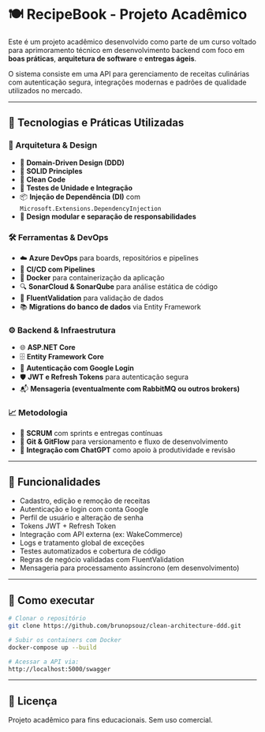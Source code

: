 # 🍽️ RecipeBook - Projeto Acadêmico

Este é um projeto acadêmico desenvolvido como parte de um curso voltado para aprimoramento técnico em desenvolvimento backend com foco em **boas práticas**, **arquitetura de software** e **entregas ágeis**.

O sistema consiste em uma API para gerenciamento de receitas culinárias com autenticação segura, integrações modernas e padrões de qualidade utilizados no mercado.

---

## 🚀 Tecnologias e Práticas Utilizadas

### 🧠 Arquitetura & Design
- 🔷 **Domain-Driven Design (DDD)**
- 🧱 **SOLID Principles**
- 🧼 **Clean Code**
- 🧪 **Testes de Unidade e Integração**
- 📦 **Injeção de Dependência (DI)** com `Microsoft.Extensions.DependencyInjection`
- 🧭 **Design modular e separação de responsabilidades**

### 🛠️ Ferramentas & DevOps
- ☁️ **Azure DevOps** para boards, repositórios e pipelines
- 🔄 **CI/CD com Pipelines**
- 🐳 **Docker** para containerização da aplicação
- 🔍 **SonarCloud & SonarQube** para análise estática de código
- 🧪 **FluentValidation** para validação de dados
- 📚 **Migrations do banco de dados** via Entity Framework

### ⚙️ Backend & Infraestrutura
- 🌐 **ASP.NET Core**
- 🗄️ **Entity Framework Core**
- 🔐 **Autenticação com Google Login**
- 🛡️ **JWT e Refresh Tokens** para autenticação segura
- 📬 **Mensageria (eventualmente com RabbitMQ ou outros brokers)**

### 📈 Metodologia
- 🧩 **SCRUM** com sprints e entregas contínuas
- 🧪 **Git & GitFlow** para versionamento e fluxo de desenvolvimento
- 🤖 **Integração com ChatGPT** como apoio à produtividade e revisão

---

## 📸 Funcionalidades

- Cadastro, edição e remoção de receitas
- Autenticação e login com conta Google
- Perfil de usuário e alteração de senha
- Tokens JWT + Refresh Token
- Integração com API externa (ex: WakeCommerce)
- Logs e tratamento global de exceções
- Testes automatizados e cobertura de código
- Regras de negócio validadas com FluentValidation
- Mensageria para processamento assíncrono (em desenvolvimento)

---

## 🏁 Como executar

```bash
# Clonar o repositório
git clone https://github.com/brunopsouz/clean-architecture-ddd.git

# Subir os containers com Docker
docker-compose up --build

# Acessar a API via:
http://localhost:5000/swagger
```
---

## 📄 Licença
Projeto acadêmico para fins educacionais. Sem uso comercial.
